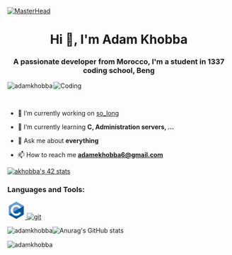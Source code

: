 [![MasterHead](https://i.pinimg.com/originals/12/b2/3a/12b23a7752e8a7a4464c1ff5e596237f.gif)](https://www.youtube.com/watch?v=OoGn-ZKp8a4&t=9s)
<h1 align="center">Hi 👋, I'm Adam Khobba</h1>
<h3 align="center">A passionate developer from Morocco, I'm a student in 1337 coding school, Beng</h3>
<img align="right" alt="Coding" width="400" src="https://www.codedex.io/images/codedex-bot-logo.gif">
<p align="left"> <img src="https://komarev.com/ghpvc/?username=adamkhobba&label=Profile%20views&color=0e75b6&style=flat" alt="adamkhobba" /> </p>

<p align="left"> <a href="https://twitter.com/" target="blank"><img src="https://img.shields.io/twitter/follow/?logo=twitter&style=for-the-badge" alt="" /></a> </p>

- 🔭 I’m currently working on [so_long](https://cdn.intra.42.fr/pdf/pdf/106591/en.subject.pdf)

- 🌱 I’m currently learning **C, Administration servers, ...**

- 💬 Ask me about **everything**

- 📫 How to reach me **adamekhobba6@gmail.com**

<!--<h3 align="left">Connect with me:</h3>
<p align="left">
</p> -->
[![akhobba's 42 stats](https://badge.mediaplus.ma/colorfulwaves/akhobba)](https://github.com/oakoudad/badge42)
<h3 align="left">Languages and Tools:</h3>
<p align="left"> <a href="https://www.cprogramming.com/" target="_blank" rel="noreferrer"> <img src="https://raw.githubusercontent.com/devicons/devicon/master/icons/c/c-original.svg" alt="c" width="40" height="40"/> </a> <a href="https://git-scm.com/" target="_blank" rel="noreferrer"> <img src="https://www.vectorlogo.zone/logos/git-scm/git-scm-icon.svg" alt="git" width="40" height="40"/> </a> </p>

<p><img align="left" src="https://github-readme-stats.vercel.app/api/top-langs?username=adamkhobba&show_icons=true&locale=en&layout=compact" alt="adamkhobba" /></p>


![Anurag's GitHub stats](https://github-readme-stats.vercel.app/api?username=adamkhobba&show_icons=true&theme=radical)
<p><img align="center" src="https://github-readme-streak-stats.herokuapp.com/?user=adamkhobba&" alt="adamkhobba" /></p>
